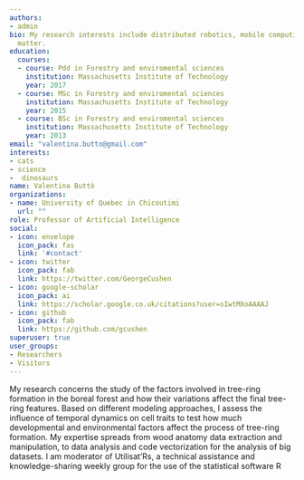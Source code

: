 ```yaml
---
authors:
- admin
bio: My research interests include distributed robotics, mobile computing and programmable
  matter.
education:
  courses:
  - course: Pdd in Forestry and enviromental sciences
    institution: Massachusetts Institute of Technology
    year: 2017
  - course: MSc in Forestry and enviromental sciences
    institution: Massachusetts Institute of Technology
    year: 2015
  - course: BSc in Forestry and enviromental sciences
    institution: Massachusetts Institute of Technology
    year: 2013
email: "valentina.butto@gmail.com"
interests:
- cats
- science
-  dinosaurs
name: Valentina Buttò
organizations:
- name: University of Quebec in Chicoutimi
  url: ""
role: Professor of Artificial Intelligence
social:
- icon: envelope
  icon_pack: fas
  link: '#contact'
- icon: twitter
  icon_pack: fab
  link: https://twitter.com/GeorgeCushen
- icon: google-scholar
  icon_pack: ai
  link: https://scholar.google.co.uk/citations?user=sIwtMXoAAAAJ
- icon: github
  icon_pack: fab
  link: https://github.com/gcushen
superuser: true
user_groups:
- Researchers
- Visitors
---
```


My research concerns the study of the factors involved in tree-ring formation in the boreal forest and how their variations affect the final tree-ring features. Based on different modeling approaches, I assess the influence of temporal dynamics on cell traits to test how much developmental and environmental factors affect the process of tree-ring formation. My expertise spreads from wood anatomy data extraction and manipulation, to data analysis and code vectorization for the analysis of big datasets. I am moderator of Utilisat’Rs, a technical assistance and knowledge-sharing weekly group for the use of the statistical software R
